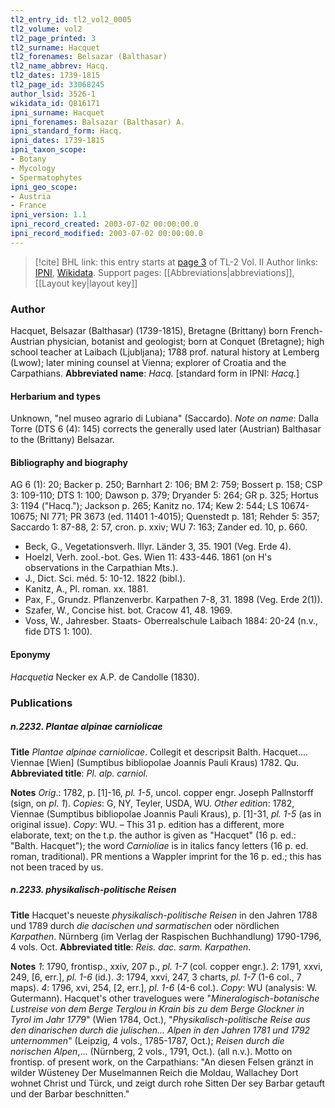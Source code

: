```yaml
---
tl2_entry_id: tl2_vol2_0005
tl2_volume: vol2
tl2_page_printed: 3
tl2_surname: Hacquet
tl2_forenames: Belsazar (Balthasar)
tl2_name_abbrev: Hacq.
tl2_dates: 1739-1815
tl2_page_id: 33068245
author_lsid: 3526-1
wikidata_id: Q816171
ipni_surname: Hacquet
ipni_forenames: Balsazar (Balthasar) A.
ipni_standard_form: Hacq.
ipni_dates: 1739-1815
ipni_taxon_scope: 
- Botany
- Mycology
- Spermatophytes
ipni_geo_scope: 
- Austria
- France
ipni_version: 1.1
ipni_record_created: 2003-07-02 00:00:00.0
ipni_record_modified: 2003-07-02 00:00:00.0
---
```


> [!cite] BHL link: this entry starts at [page 3](https://www.biodiversitylibrary.org/page/33068245) of TL-2 Vol. II
> Author links: [IPNI](https://www.ipni.org/a/3526-1), [Wikidata](https://www.wikidata.org/wiki/Q816171). Support pages: [[Abbreviations|abbreviations]], [[Layout key|layout key]]

### Author

Hacquet, Belsazar (Balthasar) (1739-1815), Bretagne (Brittany) born French-Austrian physician, botanist and geologist; born at Conquet (Bretagne); high school teacher at Laibach (Ljubljana); 1788 prof. natural history at Lemberg (Lwow); later mining counsel at Vienna; explorer of Croatia and the Carpathians. 
**Abbreviated name**: *Hacq.* \[standard form in IPNI: *Hacq.*\]

#### Herbarium and types

Unknown, "nel museo agrario di Lubiana" (Saccardo). *Note on name*: Dalla Torre (DTS 6 (4): 145) corrects the generally used later (Austrian) Balthasar to the (Brittany) Belsazar.

#### Bibliography and biography

AG 6 (1): 20; Backer p. 250; Barnhart 2: 106; BM 2: 759; Bossert p. 158; CSP 3: 109-110; DTS 1: 100; Dawson p. 379; Dryander 5: 264; GR p. 325; Hortus 3: 1194 ("Hacq."); Jackson p. 265; Kanitz no. 174; Kew 2: 544; LS 10674-10675; NI 771; PR 3673 (ed. 11401 1-4015); Quenstedt p. 181; Rehder 5: 357; Saccardo 1: 87-88, 2: 57, cron. p. xxiv; WU 7: 163; Zander ed. 10, p. 660.
- Beck, G., Vegetationsverh. Illyr. Länder 3, 35. 1901 (Veg. Erde 4).
- Hoelzl, Verh. zool.-bot. Ges. Wien 11: 433-446. 1861 (on H's observations in the Carpathian Mts.).
- J., Dict. Sci. méd. 5: 10-12. 1822 (bibl.).
- Kanitz, A., Pl. roman. xx. 1881.
- Pax, F., Grundz. Pflanzenverbr. Karpathen 7-8, 31. 1898 (Veg. Erde 2(1)).
- Szafer, W., Concise hist. bot. Cracow 41, 48. 1969.
- Voss, W., Jahresber. Staats- Oberrealschule Laibach 1884: 20-24 (n.v., fide DTS 1: 100).

#### Eponymy

*Hacquetia* Necker ex A.P. de Candolle (1830).

### Publications

##### n.2232. Plantae alpinae carniolicae

**Title**
*Plantae alpinae carniolicae*. Collegit et descripsit Balth. Hacquet.... Viennae \[Wien\] (Sumptibus bibliopolae Joannis Pauli Kraus) 1782. Qu.
**Abbreviated title**: *Pl. alp. carniol.*

**Notes**
*Orig*.: 1782, p. \[1\]-16, *pl. 1-5*, uncol. copper engr. Joseph Pallnstorff (sign, on *pl. 1*). *Copies*: G, NY, Teyler, USDA, WU.
*Other edition*: 1782, Viennae (Sumptibus bibliopolae Joannis Pauli Kraus), p. \[1\]-31, *pl. 1-5* (as in original issue). *Copy*: WU. – This 31 p. edition has a different, more elaborate, text; on the t.p. the author is given as "Hacquet" (16 p. ed.: "Balth. Hacquet"); the word *Carnioliae* is in italics fancy letters (16 p. ed. roman, traditional). PR mentions a Wappler imprint for the 16 p. ed.; this has not been traced by us.

##### n.2233. physikalisch-politische Reisen

**Title**
Hacquet's neueste *physikalisch-politische Reisen* in den Jahren 1788 und 1789 durch *die dacischen und sarmatischen* oder nördlichen *Karpathen*. Nürnberg (im Verlag der Raspischen Buchhandlung) 1790-1796, 4 vols. Oct.
**Abbreviated title**: *Reis. dac. sarm. Karpathen*.

**Notes**
*1*: 1790, frontisp., xxiv, 207 p., *pl. 1-7* (col. copper engr.).
*2*: 1791, xxvi, 249, \[6, err.\], *pl. 1-6* (id.).
*3*: 1794, xxvi, 247, 3 charts, *pl. 1-7* (1-6 col., 7 maps).
*4*: 1796, xvi, 254, \[2, err.\], *pl. 1-6* (4-6 col.).
*Copy*: WU (analysis: W. Gutermann).
Hacquet's other travelogues were "*Mineralogisch-botanische Lustreise von dem Berge Terglou in Krain bis zu dem Berge Glockner in Tyrol im Jahr 1779*" (Wien 1784, Oct.), "*Physikalisch-politische Reise aus den dinarischen durch die julischen... Alpen in den Jahren 1781 und 1792 unternommen*"
(Leipzig, 4 vols., 1785-1787, Oct.); *Reisen durch die norischen Alpen*,... (Nürnberg, 2 vols., 1791, Oct.). (all n.v.). Motto on frontisp. of present work, on the Carpathians: 
"An diesen Felsen gränzt in wilder Wüsteney
Der Muselmannen Reich die Moldau, Wallachey
Dort wohnet Christ und Türck, und zeigt durch rohe Sitten
Der sey Barbar getauft und der Barbar beschnitten."

